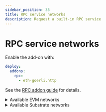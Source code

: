```yaml
---
sidebar_position: 35
title: RPC service networks
description: Request a built-in RPC service
---
```


# RPC service networks

Enable the add-on with:
```yaml
deploy:
  addons:
    rpc:
      - eth-goerli.http
```
See the [RPC addon guide](/cloud/resources/rpc-proxy) for details.

<details>

<summary>Available EVM networks</summary>

| Network name          | network.protocol                     |
|:---------------------:|:------------------------------------:|
| Arbitrum One          | `arbitrum-one.http`                  |
| Arbitrum One Goerli   | `arbitrum-goerli.http`               |
| Arbitrum One Sepolia  | `arbitrum-sepolia.http`              |
| Arbitrum Nova         | `arbitrum-nova.http`                 |
| Astar                 | `astar.http`                         |
| AVA                   | `ava.http`                           |
| AVA Testnet           | `ava-testnet.http`                   |
| Base                  | `base.http`                          |
| Base Goerli           | `base-goerli.http`                   |
| Base Sepolia          | `base-sepolia.http`                  |
| Blast L2              | `blast-l2.http`                      |
| BSC                   | `bsc.http`                           |
| BSC Testnet           | `bsc-testnet.http`                   |
| Ethereum              | `eth.http`                           |
| Ethereum Goerli       | `eth-goerli.http`                    |
| Ethereum Holesky      | `eth-holesky.http`                   |
| Ethereum Sepolia      | `eth-sepolia.http`                   |
| Evmos                 | `evmos.http`                         |
| Fantom                | `fantom.http`                        |
| Fantom Testnet        | `fantom-testnet.http`                |
| Gnosis                | `gnosis.http`                        |
| Linea                 | `linea.http`                         |
| Mantle                | `mantle.http`                        |
| Mantle                | `mantle-sepolia.http`                |
| Metis                 | `metis.http`                         |
| Moonbase              | `moonbase-alpha.http`                |
| Moonbeam              | `moonbeam.http`                      |
| Moonriver             | `moonriver.http`                     |
| OKTC                  | `oktc.http`                          |
| opBNB                 | `opbnb.http`                         |
| opBNB                 | `opbnb-testnet.http`                 |
| Optimism              | `optimism.http`                      |
| Optimism Goerli       | `optimism-goerli.http`               |
| Polygon               | `polygon.http`                       |
| Polygon Amoy          | `polygon-amoy-testnet.http`          |
| Polygon Testnet       | `polygon-testnet.http`               |
| Polygon zkEVM         | `polygon-zkevm.http`                 |
| Polygon zkEVM Cardona | `polygon-zkevm-cardona-testnet.http` |
| Polygon zkEVM Testnet | `polygon-zkevm-testnet.http`         |
| Scroll                | `scroll.http`                        |
| Scroll Sepolia        | `scroll-sepolia.http`                |
| Shibuya               | `shibuya.http`                       |
| Shiden                | `shiden.http`                        |
| zkSync                | `zksync.http`                        |
| zkSync Sepolia        | `zksync-sepolia.http`                |

</details>

<details>

<summary>Available Substrate networks</summary>

| Network name         | network.protocol            |
|:--------------------:|:---------------------------:|
| Acala                | `acala.http`                |
| Aleph Zero           | `aleph-zero.http`           |
| Aleph Zero Testnet   | `aleph-zero-testnet.http`   |
| Amplitude            | `amplitude.http`            |
| Asset Hub Kusama     | `asset-hub-kusama.http`     |
| Asset Hub Polkadot   | `asset-hub-polkadot.http`   |
| Asset Hub Rococo     | `asset-hub-rococo.http`     |
| Asset Hub Westend    | `asset-hub-westend.http`    |
| Astar                | `astar-substrate.http`      |
| Basilisk             | `basilisk.http`             |
| Bittensor            | `bittensor.http`            |
| Bittensor Testnet    | `bittensor-testnet.http`    |
| Bridge Hub Kusama    | `bridge-hub-kusama.http`    |
| Bridge Hub Polkadot  | `bridge-hub-polkadot.http`  |
| Bridge Hub Rococo    | `bridge-hub-rococo.http`    |
| Bridge Hub Westend   | `bridge-hub-westend.http`   |
| Centrifuge           | `centrifuge.http`           |
| Collectives Polkadot | `collectives-polkadot.http` |
| Collectives Westend  | `collectives-westend.http`  |
| Crust                | `crust.http`                |
| Darwinia             | `darwinia.http`             |
| Darwiniacrab         | `darwiniacrab.http`         |
| Eden                 | `eden.http`                 |
| Frequency            | `frequency.http`            |
| Hydradx              | `hydradx.http`              |
| Interlay             | `interlay.http`             |
| Karura               | `karura.http`               |
| Khala                | `khala.http`                |
| Kilt                 | `kilt.http`                 |
| Kintsugi             | `kintsugi.http`             |
| Kusama               | `kusama.http`               |
| Litentry             | `litentry.http`             |
| Moonbase             | `moonbase.http`             |
| Moonbeam             | `moonbeam-substrate.http`   |
| Moonriver            | `moonriver-substrate.http`  |
| Pendulum             | `pendulum.http`             |
| Phala                | `phala.http`                |
| Polkadex             | `polkadex.http`             |
| Polkadot             | `polkadot.http`             |
| Rococo               | `rococo.http`               |
| Shibuya              | `shibuya-substrate.http`    |
| Shiden               | `shiden-substrate.http`     |
| Turing               | `turing.http`               |
| Zeitgeist            | `zeitgeist.http`            |

</details>
